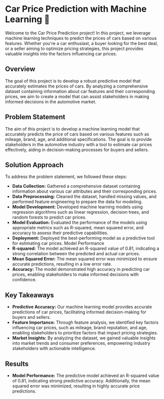 # Car Price Prediction with Machine Learning 🚀
Welcome to the Car Price Prediction project! In this project, we leverage machine learning techniques to predict the prices of cars based on various features. Whether you're a car enthusiast, a buyer looking for the best deal, or a seller aiming to optimize pricing strategies, this project provides valuable insights into the factors influencing car prices.

## Overview
The goal of this project is to develop a robust predictive model that accurately estimates the prices of cars. By analyzing a comprehensive dataset containing information about car features and their corresponding prices, we aim to create a model that can assist stakeholders in making informed decisions in the automotive market.

## Problem Statement
The aim of this project is to develop a machine learning model that accurately predicts the price of cars based on various features such as mileage, brand, age, and additional specifications. The goal is to provide stakeholders in the automotive industry with a tool to estimate car prices effectively, aiding in decision-making processes for buyers and sellers.

## Solution Approach
To address the problem statement, we followed these steps:

 - **Data Collection:** Gathered a comprehensive dataset containing information about various car attributes and their corresponding prices.
 - **Data Preprocessing:** Cleaned the dataset, handled missing values, and performed feature engineering to prepare the data for modeling.
 - **Model Development:** Developed machine learning models using regression algorithms such as linear regression, decision trees, and random forests to predict car prices.
 - **Model Evaluation:** Evaluated the performance of the models using appropriate metrics such as R-squared, mean squared error, and accuracy to assess their predictive capabilities.
 - **Deployment:** Deployed the best-performing model as a predictive tool for estimating car prices.
Model Performance
 - **R-squared:** The model achieved an R-squared value of 0.81, indicating a strong correlation between the predicted and actual car prices.
 - **Mean Squared Error:** The mean squared error was minimized to ensure accurate predictions, resulting in a low error rate.
 - **Accuracy:** The model demonstrated high accuracy in predicting car prices, enabling stakeholders to make informed decisions with confidence.
## Key Takeaways
 - **Predictive Accuracy:** Our machine learning model provides accurate predictions of car prices, facilitating informed decision-making for buyers and sellers.
 - **Feature Importance:** Through feature analysis, we identified key factors influencing car prices, such as mileage, brand reputation, and age, enabling stakeholders to prioritize factors that impact pricing strategies.
 - **Market Insights:** By analyzing the dataset, we gained valuable insights into market trends and consumer preferences, empowering industry stakeholders with actionable intelligence.
## Results
 - **Model Performance:** The predictive model achieved an R-squared value of 0.81, indicating strong predictive accuracy. Additionally, the mean squared error was minimized, resulting in highly accurate price predictions.
